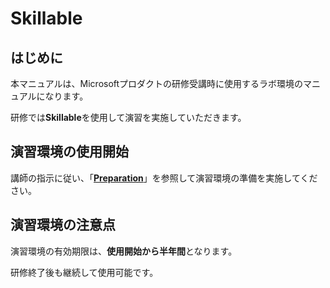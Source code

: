 # Skillable

## はじめに

本マニュアルは、Microsoftプロダクトの研修受講時に使用するラボ環境のマニュアルになります。

研修では**Skillable**を使用して演習を実施していただきます。



## 演習環境の使用開始

講師の指示に従い、「**[Preparation](https://github.com/ctct-edu/Skillable/blob/main/Preparation.md)**」を参照して演習環境の準備を実施してください。



## 演習環境の注意点

演習環境の有効期限は、**使用開始から半年間**となります。

研修終了後も継続して使用可能です。
